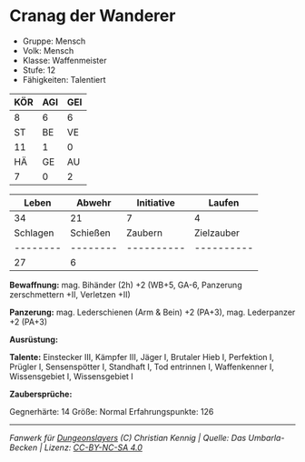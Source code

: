 # Cranag der Wanderer  
- Gruppe: Mensch  
- Volk: Mensch  
- Klasse: Waffenmeister  
- Stufe: 12  
- Fähigkeiten: Talentiert  


| KÖR | AGI | GEI |  
| --- | --- | --- |  
| 8   | 6   | 6   |
| ST  | BE  | VE  |  
| 11  | 1   | 0   |
| HÄ  | GE  | AU  |  
| 7   | 0   | 2   |


| Leben    | Abwehr   | Initiative | Laufen     |
| -------- | -------- | ---------- | ---------- |
| 34       | 21       | 7          | 4          |
| Schlagen | Schießen | Zaubern    | Zielzauber |
| -------- | -------- | ---------- | ---------- |
| 27       | 6        |            |            |

**Bewaffnung:**
mag. Bihänder (2h) +2 (WB+5, GA-6, Panzerung zerschmettern +II, Verletzen +II)

**Panzerung:**
mag. Lederschienen (Arm & Bein) +2 (PA+3), mag. Lederpanzer +2 (PA+3)

**Ausrüstung:**


**Talente:**
Einstecker III, Kämpfer III, Jäger I, Brutaler Hieb I, Perfektion I, Prügler I, Sensenspötter I, Standhaft I, Tod entrinnen I, Waffenkenner I, Wissensgebiet I, Wissensgebiet I

**Zaubersprüche:**


Gegnerhärte: 14
Größe: Normal
Erfahrungspunkte: 126



___
*Fanwerk für [Dungeonslayers](https://www.dungeonslayers.net/) (C) Christian Kennig | Quelle: Das Umbarla-Becken | Lizenz: [CC-BY-NC-SA 4.0](https://creativecommons.org/licenses/by-nc-sa/4.0/deed.de)*